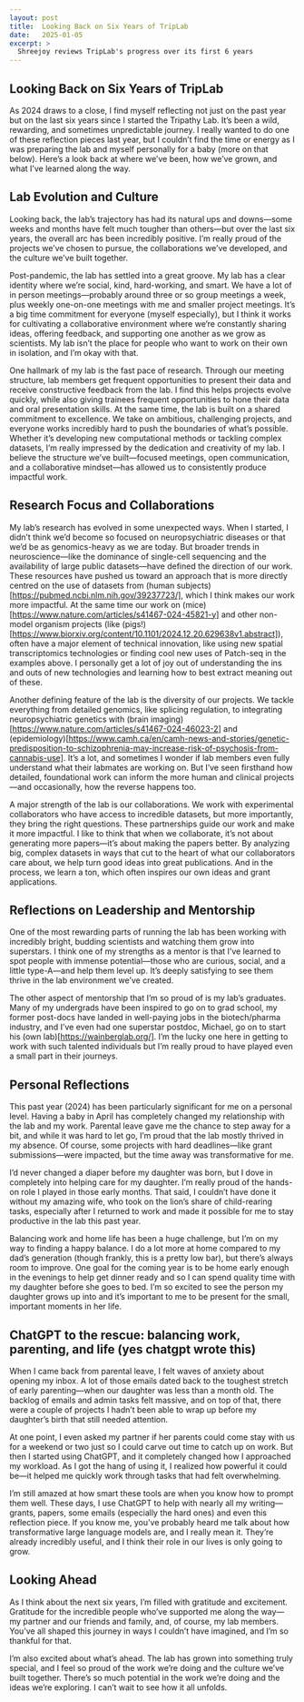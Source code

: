 ```yaml
---
layout: post
title:  Looking Back on Six Years of TripLab
date:   2025-01-05
excerpt: >
  Shreejoy reviews TripLab's progress over its first 6 years
---
```


## Looking Back on Six Years of TripLab

As 2024 draws to a close, I find myself reflecting not just on the past year but on the last six years since I started the Tripathy Lab. It’s been a wild, rewarding, and sometimes unpredictable journey. I really wanted to do one of these reflection pieces last year, but I couldn’t find the time or energy as I was preparing the lab and myself personally for a baby (more on that below). Here’s a look back at where we’ve been, how we’ve grown, and what I’ve learned along the way.

## Lab Evolution and Culture

Looking back, the lab’s trajectory has had its natural ups and downs—some weeks and months have felt much tougher than others—but over the last six years, the overall arc has been incredibly positive. I’m really proud of the projects we’ve chosen to pursue, the collaborations we’ve developed, and the culture we’ve built together.

Post-pandemic, the lab has settled into a great groove. My lab has a clear identity where we’re social, kind, hard-working, and smart. We have a lot of in person meetings—probably around three or so group meetings a week, plus weekly one-on-one meetings with me and smaller project meetings. It’s a big time commitment for everyone (myself especially), but I think it works for cultivating a collaborative environment where we’re constantly sharing ideas, offering feedback, and supporting one another as we grow as scientists. My lab isn’t the place for people who want to work on their own in isolation, and I’m okay with that. 

One hallmark of my lab is the fast pace of research. Through our meeting structure, lab members get frequent opportunities to present their data and receive constructive feedback from the lab. I find this helps projects evolve quickly, while also giving trainees frequent opportunities to hone their data and oral presentation skills.
At the same time, the lab is built on a shared commitment to excellence. We take on ambitious, challenging projects, and everyone works incredibly hard to push the boundaries of what’s possible. Whether it’s developing new computational methods or tackling complex datasets, I’m really impressed by the dedication and creativity of my lab. I believe the structure we’ve built—focused meetings, open communication, and a collaborative mindset—has allowed us to consistently produce impactful work.

## Research Focus and Collaborations

My lab’s research has evolved in some unexpected ways. When I started, I didn’t think we’d become so focused on neuropsychiatric diseases or that we’d be as genomics-heavy as we are today. But broader trends in neuroscience—like the dominance of single-cell sequencing and the availability of large public datasets—have defined the direction of our work. These resources have pushed us toward an approach that is more directly centred on the use of datasets from (human subjects)[https://pubmed.ncbi.nlm.nih.gov/39237723/], which I think makes our work more impactful. At the same time our work on (mice)[https://www.nature.com/articles/s41467-024-45821-y] and other non-model organism projects (like (pigs!)[https://www.biorxiv.org/content/10.1101/2024.12.20.629638v1.abstract]), often have a major element of technical innovation, like using new spatial transcriptomics technologies or finding cool new uses of Patch-seq in the examples above. I personally get a lot of joy out of understanding the ins and outs of new technologies and learning how to best extract meaning out of these.

Another defining feature of the lab is the diversity of our projects. We tackle everything from detailed genomics, like splicing regulation, to integrating neuropsychiatric genetics with (brain imaging)[https://www.nature.com/articles/s41467-024-46023-2] and (epidemiology)[https://www.camh.ca/en/camh-news-and-stories/genetic-predisposition-to-schizophrenia-may-increase-risk-of-psychosis-from-cannabis-use]. It’s a lot, and sometimes I wonder if lab members even fully understand what their labmates are working on. But I’ve seen firsthand how detailed, foundational work can inform the more human and clinical projects—and occasionally, how the reverse happens too.

A major strength of the lab is our collaborations. We work with experimental collaborators who have access to incredible datasets, but more importantly, they bring the right questions. These partnerships guide our work and make it more impactful. I like to think that when we collaborate, it’s not about generating more papers—it’s about making the papers better. By analyzing big, complex datasets in ways that cut to the heart of what our collaborators care about, we help turn good ideas into great publications. And in the process, we learn a ton, which often inspires our own ideas and grant applications.

## Reflections on Leadership and Mentorship

One of the most rewarding parts of running the lab has been working with incredibly bright, budding scientists and watching them grow into superstars. I think one of my strengths as a mentor is that I’ve learned to spot people with immense potential—those who are curious, social, and a little type-A—and help them level up. It’s deeply satisfying to see them thrive in the lab environment we’ve created. 

The other aspect of mentorship that I’m so proud of is my lab’s graduates. Many of my undergrads have been inspired to go on to grad school, my former post-docs have landed in well-paying jobs in the biotech/pharma industry, and I’ve even had one superstar postdoc, Michael, go on to start his (own lab)[https://wainberglab.org/]. I’m the lucky one here in getting to work with such talented individuals but I’m really proud to have played even a small part in their journeys. 

## Personal Reflections

This past year (2024) has been particularly significant for me on a personal level. Having a baby in April has completely changed my relationship with the lab and my work. Parental leave gave me the chance to step away for a bit, and while it was hard to let go, I’m proud that the lab mostly thrived in my absence. Of course, some projects with hard deadlines—like grant submissions—were impacted, but the time away was transformative for me.

I’d never changed a diaper before my daughter was born, but I dove in completely into helping care for my daughter. I’m really proud of the hands-on role I played in those early months. That said, I couldn’t have done it without my amazing wife, who took on the lion’s share of child-rearing tasks, especially after I returned to work and made it possible for me to stay productive in the lab this past year.

Balancing work and home life has been a huge challenge, but I’m on my way to finding a happy balance. I do a lot more at home compared to my dad’s generation (though frankly, this is a pretty low bar), but there’s always room to improve. One goal for the coming year is to be home early enough in the evenings to help get dinner ready and so I can spend quality time with my daughter before she goes to bed. I’m so excited to see the person my daughter grows up into and it’s important to me to be present for the small, important moments in her life.

## ChatGPT to the rescue: balancing work, parenting, and life (yes chatgpt wrote this)

When I came back from parental leave, I felt waves of anxiety about opening my inbox. A lot of those emails dated back to the toughest stretch of early parenting—when our daughter was less than a month old. The backlog of emails and admin tasks felt massive, and on top of that, there were a couple of projects I hadn’t been able to wrap up before my daughter’s birth that still needed attention.

At one point, I even asked my partner if her parents could come stay with us for a weekend or two just so I could carve out time to catch up on work. But then I started using ChatGPT, and it completely changed how I approached my workload. As I got the hang of using it, I realized how powerful it could be—it helped me quickly work through tasks that had felt overwhelming. 

I’m still amazed at how smart these tools are when you know how to prompt them well. These days, I use ChatGPT to help with nearly all my writing—grants, papers, some emails (especially the hard ones) and even this reflection piece. If you know me, you’ve probably heard me talk about how transformative large language models are, and I really mean it. They’re already incredibly useful, and I think their role in our lives is only going to grow.

## Looking Ahead

As I think about the next six years, I’m filled with gratitude and excitement. Gratitude for the incredible people who’ve supported me along the way—my partner and our friends and family, and, of course, my lab members. You’ve all shaped this journey in ways I couldn’t have imagined, and I’m so thankful for that.

I’m also excited about what’s ahead. The lab has grown into something truly special, and I feel so proud of the work we’re doing and the culture we’ve built together. There’s so much potential in the work we’re doing and the ideas we’re exploring. I can’t wait to see how it all unfolds.
